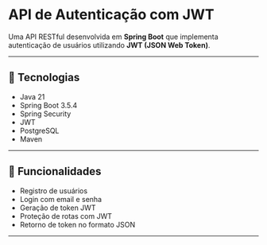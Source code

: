 # API de Autenticação com JWT

Uma API RESTful desenvolvida em **Spring Boot** que implementa autenticação de usuários utilizando **JWT (JSON Web Token)**.

---

## 🔹 Tecnologias

- Java 21
- Spring Boot 3.5.4
- Spring Security
- JWT
- PostgreSQL
- Maven

---

## 🔹 Funcionalidades

- Registro de usuários
- Login com email e senha
- Geração de token JWT
- Proteção de rotas com JWT
- Retorno de token no formato JSON

---
